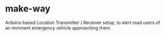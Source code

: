 # make-way
Arduino based Location Transmitter / Receiver setup, to alert road users of an imminent emergency vehicle approaching them.
